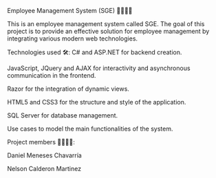 Employee Management System (SGE) 👩‍💼👨‍💼

This is an employee management system called SGE. The goal of this project is to provide an effective solution for employee management by integrating various modern web technologies.

Technologies used 🛠️:
C# and ASP.NET for backend creation.

JavaScript, JQuery and AJAX for interactivity and asynchronous communication in the frontend.

Razor for the integration of dynamic views.

HTML5 and CSS3 for the structure and style of the application.

SQL Server for database management.

Use cases to model the main functionalities of the system.

Project members 👨‍💻👨‍💻:

Daniel Meneses Chavarría

Nelson Calderon Martinez
